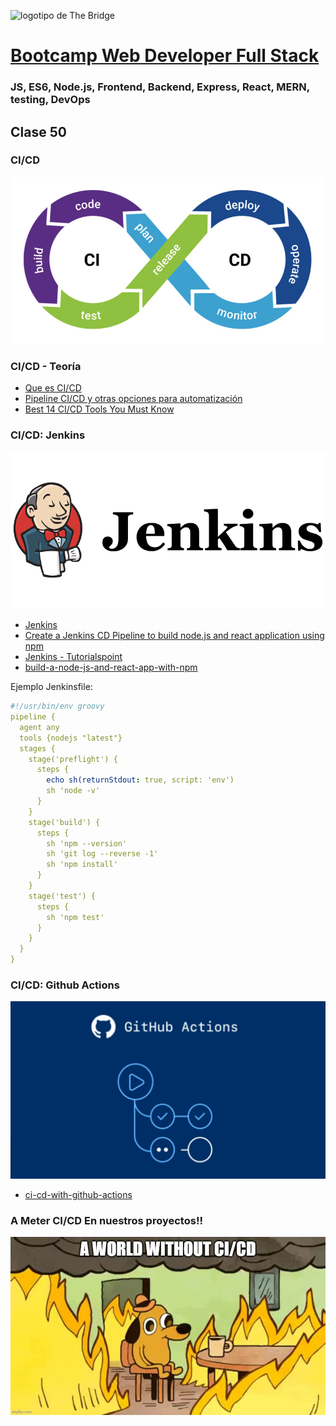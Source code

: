 ![logotipo de The Bridge](https://user-images.githubusercontent.com/27650532/77754601-e8365180-702b-11ea-8bed-5bc14a43f869.png  "logotipo de The Bridge")
# [Bootcamp Web Developer Full Stack](https://www.thebridge.tech/bootcamps/bootcamp-fullstack-developer/)
### JS, ES6, Node.js, Frontend, Backend, Express, React, MERN, testing, DevOps


## Clase 50

### CI/CD

![img](../../assets/devops/clase50/cicd.jpg)

### CI/CD - Teoría

- [Que es CI/CD](https://www.redhat.com/es/topics/devops/what-is-ci-cd)
- [Pipeline CI/CD y otras opciones para automatización](https://www.itdo.com/blog/implementas-algun-pipeline-ci-cd-en-tu-organizacion/) 
- [Best 14 CI/CD Tools You Must Know](https://www.katalon.com/resources-center/blog/ci-cd-tools/)

### CI/CD: Jenkins

![img](../../assets/devops/clase50/jenkins.png)

- [Jenkins](https://www.jenkins.io/)
- [Create a Jenkins CD Pipeline to build node.js and react application using npm](https://qascript.com/create-a-jenkins-cd-pipeline-to-build-node-js-and-react-application-using-npm/)
- [Jenkins - Tutorialspoint](https://www.tutorialspoint.com/jenkins/jenkins_overview.htm )
- [build-a-node-js-and-react-app-with-npm](https://www.jenkins.io/doc/tutorials/build-a-node-js-and-react-app-with-npm/)

Ejemplo Jenkinsfile:
```yml
#!/usr/bin/env groovy
pipeline {
  agent any
  tools {nodejs "latest"}
  stages {
    stage('preflight') {
      steps {
        echo sh(returnStdout: true, script: 'env')
        sh 'node -v'
      }
    }
    stage('build') {
      steps {
        sh 'npm --version'
        sh 'git log --reverse -1'
        sh 'npm install'
      }
    }
    stage('test') {
      steps {
        sh 'npm test'
      }
    }
  }
}
```
### CI/CD: Github Actions

![img](../../assets/devops/clase50/githubactions.jpg)
- [ci-cd-with-github-actions](https://dev.to/michaelcurrin/intro-tutorial-to-ci-cd-with-github-actions-2ba8)


### A Meter CI/CD En nuestros proyectos!!
![img](../../assets/devops/clase50/cicd-meme.jpg)






